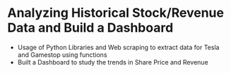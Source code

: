 # Analyzing Historical Stock/Revenue Data and Build a Dashboard
  - Usage of Python Libraries and Web scraping to extract data for Tesla and Gamestop using functions
  - Built a Dashboard to study the trends in Share Price and Revenue
